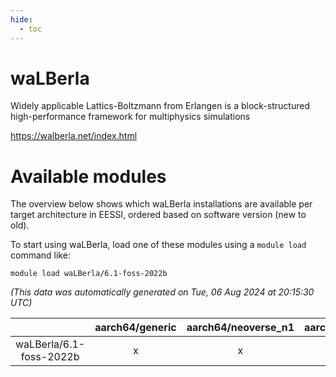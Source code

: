 ```yaml
---
hide:
  - toc
---
```


waLBerla
========


Widely applicable Lattics-Boltzmann from Erlangen is a block-structured high-performance framework for multiphysics simulations

https://walberla.net/index.html
# Available modules


The overview below shows which waLBerla installations are available per target architecture in EESSI, ordered based on software version (new to old).

To start using waLBerla, load one of these modules using a `module load` command like:

```shell
module load waLBerla/6.1-foss-2022b
```

*(This data was automatically generated on Tue, 06 Aug 2024 at 20:15:30 UTC)*  

| |aarch64/generic|aarch64/neoverse_n1|aarch64/neoverse_v1|x86_64/generic|x86_64/amd/zen2|x86_64/amd/zen3|x86_64/amd/zen4|x86_64/intel/haswell|x86_64/intel/skylake_avx512|
| :---: | :---: | :---: | :---: | :---: | :---: | :---: | :---: | :---: | :---: |
|waLBerla/6.1-foss-2022b|x|x|x|x|x|x|-|x|x|
